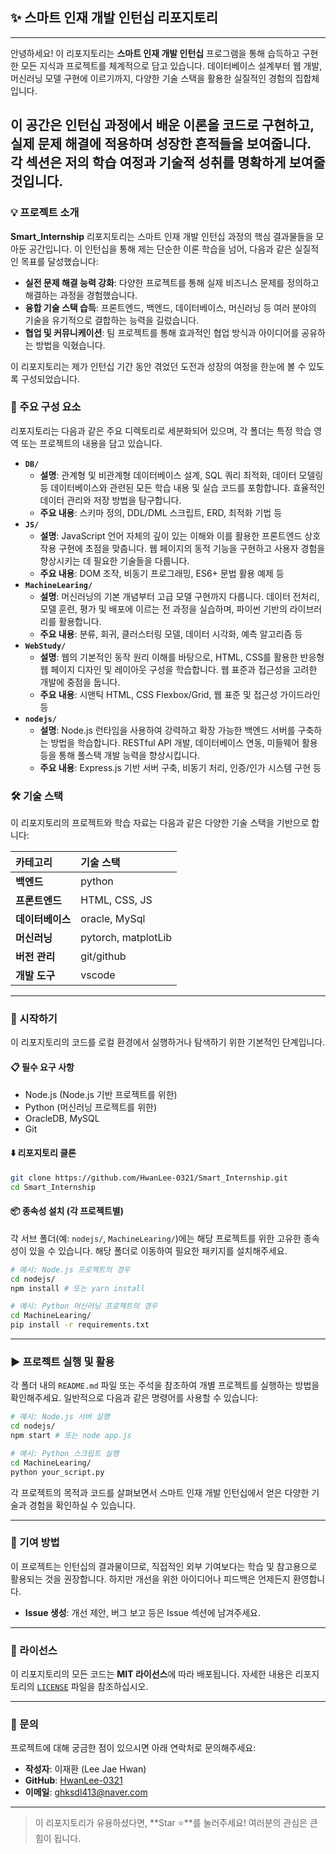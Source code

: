 ## ✨ 스마트 인재 개발 인턴십 리포지토리

-----

안녕하세요\! 이 리포지토리는 **스마트 인재 개발 인턴십** 프로그램을 통해 습득하고 구현한 모든 지식과 프로젝트를 체계적으로 담고 있습니다. 데이터베이스 설계부터 웹 개발, 머신러닝 모델 구현에 이르기까지, 다양한 기술 스택을 활용한 실질적인 경험의 집합체입니다.

이 공간은 인턴십 과정에서 배운 이론을 코드로 구현하고, 실제 문제 해결에 적용하며 성장한 흔적들을 보여줍니다. 각 섹션은 저의 학습 여정과 기술적 성취를 명확하게 보여줄 것입니다.
-----

### 💡 프로젝트 소개

**Smart\_Internship** 리포지토리는 스마트 인재 개발 인턴십 과정의 핵심 결과물들을 모아둔 공간입니다. 이 인턴십을 통해 제는 단순한 이론 학습을 넘어, 다음과 같은 실질적인 목표를 달성했습니다:

  * **실전 문제 해결 능력 강화**: 다양한 프로젝트를 통해 실제 비즈니스 문제를 정의하고 해결하는 과정을 경험했습니다.
  * **융합 기술 스택 습득**: 프론트엔드, 백엔드, 데이터베이스, 머신러닝 등 여러 분야의 기술을 유기적으로 결합하는 능력을 길렀습니다.
  * **협업 및 커뮤니케이션**: 팀 프로젝트를 통해 효과적인 협업 방식과 아이디어를 공유하는 방법을 익혔습니다.

이 리포지토리는 제가 인턴십 기간 동안 겪었던 도전과 성장의 여정을 한눈에 볼 수 있도록 구성되었습니다.

### 📂 주요 구성 요소

리포지토리는 다음과 같은 주요 디렉토리로 세분화되어 있으며, 각 폴더는 특정 학습 영역 또는 프로젝트의 내용을 담고 있습니다.

  * **`DB/`**
      * **설명**: 관계형 및 비관계형 데이터베이스 설계, SQL 쿼리 최적화, 데이터 모델링 등 데이터베이스와 관련된 모든 학습 내용 및 실습 코드를 포함합니다. 효율적인 데이터 관리와 저장 방법을 탐구합니다.
      * **주요 내용**: 스키마 정의, DDL/DML 스크립트, ERD, 최적화 기법 등
  * **`JS/`**
      * **설명**: JavaScript 언어 자체의 깊이 있는 이해와 이를 활용한 프론트엔드 상호작용 구현에 초점을 맞춥니다. 웹 페이지의 동적 기능을 구현하고 사용자 경험을 향상시키는 데 필요한 기술들을 다룹니다.
      * **주요 내용**: DOM 조작, 비동기 프로그래밍, ES6+ 문법 활용 예제 등
  * **`MachineLearing/`**
      * **설명**: 머신러닝의 기본 개념부터 고급 모델 구현까지 다룹니다. 데이터 전처리, 모델 훈련, 평가 및 배포에 이르는 전 과정을 실습하며, 파이썬 기반의 라이브러리를 활용합니다.
      * **주요 내용**: 분류, 회귀, 클러스터링 모델, 데이터 시각화, 예측 알고리즘 등
  * **`WebStudy/`**
      * **설명**: 웹의 기본적인 동작 원리 이해를 바탕으로, HTML, CSS를 활용한 반응형 웹 페이지 디자인 및 레이아웃 구성을 학습합니다. 웹 표준과 접근성을 고려한 개발에 중점을 둡니다.
      * **주요 내용**: 시맨틱 HTML, CSS Flexbox/Grid, 웹 표준 및 접근성 가이드라인 등
  * **`nodejs/`**
      * **설명**: Node.js 런타임을 사용하여 강력하고 확장 가능한 백엔드 서버를 구축하는 방법을 학습합니다. RESTful API 개발, 데이터베이스 연동, 미들웨어 활용 등을 통해 풀스택 개발 능력을 향상시킵니다.
      * **주요 내용**: Express.js 기반 서버 구축, 비동기 처리, 인증/인가 시스템 구현 등

### 🛠️ 기술 스택

이 리포지토리의 프로젝트와 학습 자료는 다음과 같은 다양한 기술 스택을 기반으로 합니다:

| 카테고리     | 기술 스택                                                                 |
| :----------- | :------------------------------------------------------------------------ |
| **백엔드** |  python  |
| **프론트엔드** |  HTML, CSS, JS  |
| **데이터베이스** | oracle, MySql |
| **머신러닝** |  pytorch, matplotLib |
| **버전 관리** | git/github  |
| **개발 도구** | vscode |

-----

### 🚀 시작하기

이 리포지토리의 코드를 로컬 환경에서 실행하거나 탐색하기 위한 기본적인 단계입니다.

#### 📋 필수 요구 사항

  * Node.js (Node.js 기반 프로젝트를 위한)
  * Python (머신러닝 프로젝트를 위한)
  * OracleDB, MySQL
  * Git

#### ⬇️ 리포지토리 클론

```bash
git clone https://github.com/HwanLee-0321/Smart_Internship.git
cd Smart_Internship
```

#### 📦 종속성 설치 (각 프로젝트별)

각 서브 폴더(예: `nodejs/`, `MachineLearing/`)에는 해당 프로젝트를 위한 고유한 종속성이 있을 수 있습니다. 해당 폴더로 이동하여 필요한 패키지를 설치해주세요.

```bash
# 예시: Node.js 프로젝트의 경우
cd nodejs/
npm install # 또는 yarn install

# 예시: Python 머신러닝 프로젝트의 경우
cd MachineLearing/
pip install -r requirements.txt
```

-----

### ▶️ 프로젝트 실행 및 활용

각 폴더 내의 `README.md` 파일 또는 주석을 참조하여 개별 프로젝트를 실행하는 방법을 확인해주세요. 일반적으로 다음과 같은 명령어를 사용할 수 있습니다:

```bash
# 예시: Node.js 서버 실행
cd nodejs/
npm start # 또는 node app.js

# 예시: Python 스크립트 실행
cd MachineLearing/
python your_script.py
```

각 프로젝트의 목적과 코드를 살펴보면서 스마트 인재 개발 인턴십에서 얻은 다양한 기술과 경험을 확인하실 수 있습니다.

-----

### 🤝 기여 방법

이 프로젝트는 인턴십의 결과물이므로, 직접적인 외부 기여보다는 학습 및 참고용으로 활용되는 것을 권장합니다. 하지만 개선을 위한 아이디어나 피드백은 언제든지 환영합니다.

-  **Issue 생성**: 개선 제안, 버그 보고 등은 Issue 섹션에 남겨주세요.

-----

### 📄 라이선스

이 리포지토리의 모든 코드는 **MIT 라이선스**에 따라 배포됩니다. 자세한 내용은 리포지토리의 [`LICENSE`](https://www.google.com/search?q=%5Bhttps://github.com/HwanLee-0321/Smart_Internship/blob/main/LICENSE%5D\(https://github.com/HwanLee-0321/Smart_Internship/blob/main/LICENSE\)) 파일을 참조하십시오.

-----

### 📧 문의

프로젝트에 대해 궁금한 점이 있으시면 아래 연락처로 문의해주세요:

  * **작성자**: 이재환 (Lee Jae Hwan)
  * **GitHub**: [HwanLee-0321](https://www.google.com/search?q=https://github.com/HwanLee-0321)
  * **이메일**: ghksdl413@naver.com
-----

> 이 리포지토리가 유용하셨다면, **Star ⭐**를 눌러주세요\! 여러분의 관심은 큰 힘이 됩니다.
